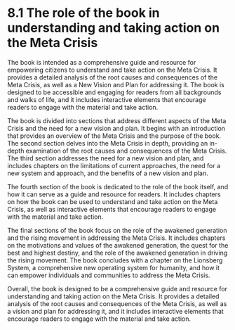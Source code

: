 # 8.1 The role of the book in understanding and taking action on the Meta Crisis

The book is intended as a comprehensive guide and resource for empowering citizens to understand and take action on the Meta Crisis. It provides a detailed analysis of the root causes and consequences of the Meta Crisis, as well as a New Vision and Plan for addressing it. The book is designed to be accessible and engaging for readers from all backgrounds and walks of life, and it includes interactive elements that encourage readers to engage with the material and take action.

The book is divided into sections that address different aspects of the Meta Crisis and the need for a new vision and plan. It begins with an introduction that provides an overview of the Meta Crisis and the purpose of the book. The second section delves into the Meta Crisis in depth, providing an in-depth examination of the root causes and consequences of the Meta Crisis. The third section addresses the need for a new vision and plan, and includes chapters on the limitations of current approaches, the need for a new system and approach, and the benefits of a new vision and plan.

The fourth section of the book is dedicated to the role of the book itself, and how it can serve as a guide and resource for readers. It includes chapters on how the book can be used to understand and take action on the Meta Crisis, as well as interactive elements that encourage readers to engage with the material and take action.

The final sections of the book focus on the role of the awakened generation and the rising movement in addressing the Meta Crisis. It includes chapters on the motivations and values of the awakened generation, the quest for the best and highest destiny, and the role of the awakened generation in driving the rising movement. The book concludes with a chapter on the Lionsberg System, a comprehensive new operating system for humanity, and how it can empower individuals and communities to address the Meta Crisis.

Overall, the book is designed to be a comprehensive guide and resource for understanding and taking action on the Meta Crisis. It provides a detailed analysis of the root causes and consequences of the Meta Crisis, as well as a vision and plan for addressing it, and it includes interactive elements that encourage readers to engage with the material and take action.